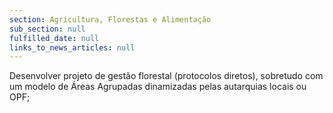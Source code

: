 ```yaml
---
section: Agricultura, Florestas e Alimentação
sub_section: null
fulfilled_date: null
links_to_news_articles: null
---
```


Desenvolver projeto de gestão florestal (protocolos diretos), sobretudo com um modelo de Áreas Agrupadas dinamizadas pelas autarquias locais ou OPF;